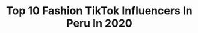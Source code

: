 ---
title: Top 10 Fashion TikTok Influencers In Peru In 2020
description: >-
  Find top fashion TikTok influencers in Peru in 2020. Most popular hashtags: #peru #fashion #foryou #tiktokfashion.
platform: TikTok
hits: 28
text_top: Analyze the best TikTok influencers on inBeat.
text_bottom: Our search engine has 28 TikTok influencers like this in Peru for you to contact.
profiles:
  - username: "deysivilla"
    fullname: >-
      Deysi
    bio: >-
      Fashion Designer <3 Perú❤️
    location: "Peru"
    followers: 103100
    engagement: 1510
    commentsToLikes: 0.019573
    id: ckbqpqz0pal2y0j23qiryugvz
    verified: false
    hashtags: "#fashiondesigner, #pandmian, #amongus, #pandemian"
  - username: "mariaclaudia.durand"
    fullname: >-
      mariaclaudiadurand
    bio: >-
      Latina🇵🇪 Curvy Fashion Hacks🍑 Makeup lover💄 Sígueme en Insta🤍 #bodypositive
    location: "Peru"
    followers: 18900
    engagement: 575
    commentsToLikes: 0.035493
    id: cka620sk5xu720i78rsx2qier
    verified: false
    hashtags: "#bodypositivitychain, #curvypower, #selfconfidencebooster, #sheingals"
  - username: "vernacula"
    fullname: >-
      Vernácula Concept S.
    bio: >-
      🔋Fashion/Art&Deco Lima, Perú🇵🇪 IG: @vernacula
    location: "Peru"
    followers: 7359
    engagement: 822
    commentsToLikes: 0.020783
    id: ckbqhez072r1l0j238aspppt4
    verified: false
    hashtags: "#vernacula, #peru, #trend, #moda"
  - username: "iamantoniosuarez"
    fullname: >-
      Antonio Suarez
    bio: >-
      🇵🇪 •Mi IG @iamantoniosuarez ✌🏽 •Mi Marca IG @saneropa 💀
    location: "Peru"
    followers: 27700
    engagement: 528
    commentsToLikes: 0.059470
    id: ckbfgxsxmc59y0j23ceumqs68
    verified: false
    hashtags: "#fashionhacks, #tiktokperu, #gamarra, #fashioninspo"
  - username: "nicole.dileo1"
    fullname: >-
      Nicole Dileo
    bio: >-
      🇵🇪 M O D E L ♡ C R E A T O R Instagram: @nicoledileo1
    location: "Peru"
    followers: 71300
    engagement: 1376
    commentsToLikes: 0.018012
    id: cka0ifj10dep60i78bllrncuh
    verified: false
    hashtags: "#youwantmore, #protagonista, #halloween, #harrypotter"
  - username: "fashionindahat"
    fullname: >-
      Alemazzini
    bio: >-
      A ver qué pasa si le das click a esa 👆 cámara de arriba
    location: "Peru"
    followers: 185100
    engagement: 1112
    commentsToLikes: 0.014071
    id: ck83zb3mrzbfn0j78tafbmdmf
    verified: false
    hashtags: "#feminismo, #sermujer, #fashion, #model"
  - username: "demidevill.v"
    fullname: >-
      Vαɳια Oʅҽɳƙα
    bio: >-
      𝔅𝔢𝔰𝔦𝔱𝔬𝔰 𝔢𝔫 𝔢𝔩 𝔭𝔬𝔱𝔦𝔱𝔬💋
    location: "Peru"
    followers: 12500
    engagement: 1105
    commentsToLikes: 0.016167
    id: ckd6b4ucs4n270j23xmmyqq6o
    verified: false
    hashtags: "#trending, #wap, #daisy, #parati"
  - username: "ancerilo"
    fullname: >-
      Ana Cecilia Rivero
    bio: >-
      👨‍👩‍👧‍👦Mamá de 2, diseñadora, y stylist Este es mi #estilodemama 💛🇵🇪
    location: "Peru"
    followers: 4688
    engagement: 222
    commentsToLikes: 0.018737
    id: ckbfdf1jp6ovv0j23dqbbs40w
    verified: false
    hashtags: "#modasostenible, #style, #mystyle, #tutorial"
  - username: "gracecentenoalmen"
    fullname: >-
      Grace Centeno Almendras
    bio: >-
      Me ayudan siguiendo mi página ? 💓 ⬇️
    location: "Peru"
    followers: 54900
    engagement: 616
    commentsToLikes: 0.016618
    id: ckbfisuuievpl0j23db0bjwwx
    verified: false
    hashtags: "#cuarentena, #tendencia, #fashion, #per"
  - username: "perucitainca"
    fullname: >-
      Perúdcr
    bio: >-
      🐟🍸🇵🇪 El Mejor ceviche y Pisco solo en 🇵🇪🌊🏄‍♀️
    location: "Peru"
    followers: 10300
    engagement: 1596
    commentsToLikes: 0.062421
    id: ckai7p10i13240i787ii6rxne
    verified: false
    hashtags: "#culturaperuana, #huancayo, #per, #peruanisimo"
---